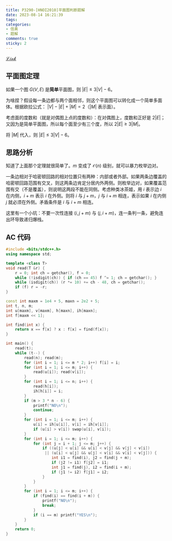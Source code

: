 ```yaml
---
title: P3290-[HNOI2010]平面图判断题解
date: 2023-08-14 16:21:39
tags:
categories:
- 信奥
- 题解
comments: true
sticky: 2
---
```

[ $\mathcal{Link}$ ](https://www.luogu.com.cn/problem/P3209)

<!--more-->

## 平面图定理

如果一个图 $G(V,E)$ 是**简单**平面图，则 $|E| \le 3|V|-6$。


为啥捏？假设每一条边都与两个面相邻，则这个平面图可以转化成一个简单多面体。根据欧拉公式：
$|V|-|E|+|M|=2$（$|M|$ 表示面）。

考虑面的度数和（就是对偶图上点的度数和）：在对偶图上，度数和正好是 $2|E|$；又因为是简单平面图，所以每个面至少有三个度，所以 $2|E| \ge 3|M|$。

将 $|M|$ 代入，则 $|E| \le 3|V| - 6$。

## 思路分析

知道了上面那个定理就很简单了。$m$ 变成了 $\mathcal{O}(n)$ 级别，就可以暴力枚举边对。

一条边相对于哈密顿回路的相对位置只有两种：内部或者外部。如果两条边覆盖的哈密顿回路范围有交叉，则这两条边肯定分居内外两侧。则枚举边对，如果覆盖范围有交（不是覆盖），则说明这两段不能在同侧。考虑种类冰茶姬，用 $i$ 表示边 $i$ 在内侧，$i+m$ 表示 $i$ 在外侧。则将 $i$ 与 $j+m$，$j$ 与 $i+m$ 相连，表示如果 $i$ 在内侧 $j$ 就必须在外侧。矛盾条件是 $i$ 与 $i+m$ 相连。

这里有一个小坑：不要一次性连接 $(i,j+m)$ 与 $(j, i+m)$，连一条判一条，避免连出环导致递归爆栈。

## AC 代码

```cpp
#include <bits/stdc++.h>
using namespace std;

template <class T> 
void read(T &r) {
    r = 0; int ch = getchar(), f = 0;
    while (!isdigit(ch)) { if (ch == 45) f ^= 1; ch = getchar(); }
    while (isdigit(ch)) (r *= 10) += ch - 48, ch = getchar();
    if (f) r = -r;
}

const int maxm = 1e4 + 5, maxn = 2e2 + 5;
int t, n, m;
int u[maxm], v[maxm], h[maxn], ih[maxn];
int f[maxm << 1];

int find(int x) {
    return x == f[x] ? x : f[x] = find(f[x]);
}

int main() {
    read(t);
    while (t--) {
        read(n); read(m);
        for (int i = 1; i <= m * 2; i++) f[i] = i;
        for (int i = 1; i <= m; i++) {
            read(u[i]); read(v[i]);
        }
        for (int i = 1; i <= n; i++) {
            read(h[i]);
            ih[h[i]] = i;
        }
        if (m > 3 * n - 6) {
            printf("NO\n");
            continue;
        }
        for (int i = 1; i <= m; i++) {
            u[i] = ih[u[i]], v[i] = ih[v[i]];
            if (u[i] > v[i]) swap(u[i], v[i]);
        }
        for (int i = 1; i <= m; i++) {
            for (int j = i + 1; j <= m; j++) {
                if ((u[j] < u[i] && u[i] < v[j] && v[j] < v[i])
                 || (u[i] < u[j] && u[j] < v[i] && v[i] < v[j])) {
                    int i1 = find(i), j2 = find(j + m);
                    if (j2 != i1) f[j2] = i1;
                    int j1 = find(j), i2 = find(i + m);
                    if (j1 != i2) f[j1] = i2;
                }
            }
        }
        for (int i = 1; i <= m; i++) {
            if (find(i) == find(i + m)) {
                printf("NO\n");
                break;
            }
            if (i == m) printf("YES\n");
        }
    }
    return 0;
}
```
